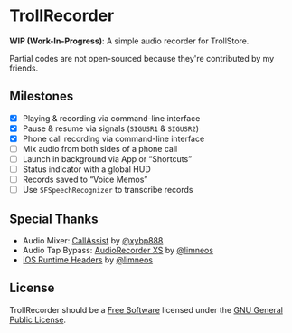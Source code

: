 # TrollRecorder

**WIP (Work-In-Progress)**: A simple audio recorder for TrollStore.

Partial codes are not open-sourced because they're contributed by my friends.

## Milestones

- [x] Playing &amp; recording via command-line interface
- [x] Pause &amp; resume via signals (`SIGUSR1` &amp; `SIGUSR2`)
- [x] Phone call recording via command-line interface
- [ ] Mix audio from both sides of a phone call
- [ ] Launch in background via App or “Shortcuts”
- [ ] Status indicator with a global HUD
- [ ] Records saved to “Voice Memos”
- [ ] Use `SFSpeechRecognizer` to transcribe records

## Special Thanks

- Audio Mixer: [CallAssist](https://buy.htv123.com) by [@xybp888](https://github.com/xybp888)
- Audio Tap Bypass: [AudioRecorder XS](https://limneos.net/audiorecorderxs/) by [@limneos](https://twitter.com/limneos)
- [iOS Runtime Headers](https://developer.limneos.net/) by [@limneos](https://twitter.com/limneos)

## License

TrollRecorder should be a [Free Software](https://www.gnu.org/philosophy/free-sw.html) licensed under the [GNU General Public License](LICENSE).
